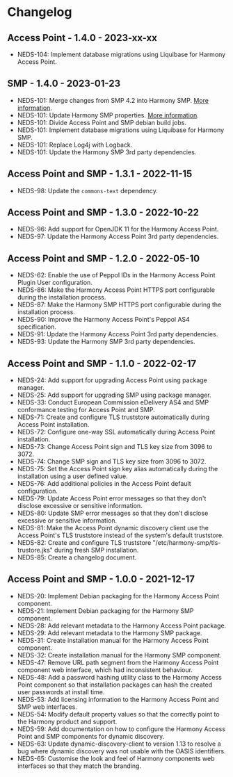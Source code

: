 # Changelog

## Access Point - 1.4.0 - 2023-xx-xx

- NEDS-104: Implement database migrations using Liquibase for Harmony Access Point.

## SMP - 1.4.0 - 2023-01-23

- NEDS-101: Merge changes from SMP 4.2 into Harmony SMP. [More information](https://ec.europa.eu/digital-building-blocks/wikis/display/DIGITAL/SMP+-+v4.2).
- NEDS-101: Update Harmony SMP properties. [More information](https://ec.europa.eu/digital-building-blocks/code/projects/EDELIVERY/repos/smp/browse/changelog.txt?at=refs%2Ftags%2F4.2).
- NEDS-101: Divide Access Point and SMP debian build jobs.
- NEDS-101: Implement database migrations using Liquibase for Harmony SMP.
- NEDS-101: Replace Log4j with Logback.
- NEDS-101: Update the Harmony SMP 3rd party dependencies.

## Access Point and SMP - 1.3.1 - 2022-11-15

- NEDS-98: Update the `commons-text` dependency.

## Access Point and SMP - 1.3.0 - 2022-10-22

- NEDS-96: Add support for OpenJDK 11 for the Harmony Access Point.
- NEDS-97: Update the Harmony Access Point 3rd party dependencies.

## Access Point and SMP - 1.2.0 - 2022-05-10

- NEDS-62: Enable the use of Peppol IDs in the Harmony Access Point Plugin User configuration.
- NEDS-86: Make the Harmony Access Point HTTPS port configurable during the installation process.
- NEDS-87: Make the Harmony SMP HTTPS port configurable during the installation process.
- NEDS-90: Improve the Harmony Access Point's Peppol AS4 specification.
- NEDS-91: Update the Harmony Access Point 3rd party dependencies.
- NEDS-93: Update the Harmony SMP 3rd party dependencies.

## Access Point and SMP - 1.1.0 - 2022-02-17

- NEDS-24: Add support for upgrading Access Point using package manager.
- NEDS-25: Add support for upgrading SMP using package manager.
- NEDS-33: Conduct European Commission eDelivery AS4 and SMP conformance testing for Access Point and SMP.
- NEDS-71: Create and configure TLS truststore automatically during Access Point installation.
- NEDS-72: Configure one-way SSL automatically during Access Point installation.
- NEDS-73: Change Access Point sign and TLS key size from 3096 to 3072.
- NEDS-74: Change SMP sign and TLS key size from 3096 to 3072.
- NEDS-75: Set the Access Point sign key alias automatically during the installation using a user defined value.
- NEDS-76: Add additional policies in the Access Point default configuration.
- NEDS-79: Update Access Point error messages so that they don't disclose excessive or sensitive information.
- NEDS-80: Update SMP error messages so that they don't disclose excessive or sensitive information.
- NEDS-81: Make the Access Point dynamic discovery client use the Access Point's TLS truststore instead of the system's default truststore.
- NEDS-82: Create and configure TLS truststore "/etc/harmony-smp/tls-trustore.jks" during fresh SMP installation.
- NEDS-85: Create a changelog document.

## Access Point and SMP - 1.0.0 - 2021-12-17

- NEDS-20: Implement Debian packaging for the Harmony Access Point component.
- NEDS-21: Implement Debian packaging for the Harmony SMP component.
- NEDS-28: Add relevant metadata to the Harmony Access Point package.
- NEDS-29: Add relevant metadata to the Harmony SMP package.
- NEDS-31: Create installation manual for the Harmony Access Point component.
- NEDS-32: Create installation manual for the Harmony SMP component.
- NEDS-47: Remove URL path segment from the Harmony Access Point component web interface, which had inconsistent behaviour.
- NEDS-48: Add a password hashing utility class to the Harmony Access Point component so that installation packages can hash the created user passwords at install time.
- NEDS-53: Add licensing information to the Harmony Access Point and SMP web interfaces.
- NEDS-54: Modify default property values so that the correctly point to the Harmony product and support.
- NEDS-59: Add documentation on how to configure the Harmony Access Point and SMP components for dynamic discovery.
- NEDS-63: Update dynamic-discovery-client to version 1.13 to resolve a bug where dynamic discovery was not usable with the OASIS identifiers.
- NEDS-65: Customise the look and feel of Harmony components web interfaces so that they match the branding.
